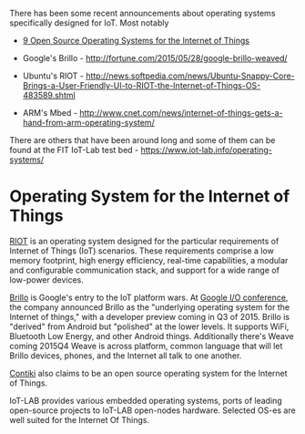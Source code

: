 There has been some recent announcements about operating systems specifically designed for IoT.
Most notably

* [9 Open Source Operating Systems for the Internet of Things](http://www.datamation.com/mobile-wireless/slideshows/9-open-source-operating-systems-for-the-internet-of-things.html)

* Google's Brillo - http://fortune.com/2015/05/28/google-brillo-weaved/
* Ubuntu's RIOT - http://news.softpedia.com/news/Ubuntu-Snappy-Core-Brings-a-User-Friendly-UI-to-RIOT-the-Internet-of-Things-OS-483589.shtml
* ARM's Mbed - http://www.cnet.com/news/internet-of-things-gets-a-hand-from-arm-operating-system/

There are others that have been around long and
some of them can be found at the FIT IoT-Lab test bed - https://www.iot-lab.info/operating-systems/

# Operating System for the Internet of Things
[RIOT][01] is an operating system designed for the particular requirements
of Internet of Things (IoT) scenarios. These requirements comprise a low memory footprint,
high energy efficiency, real-time capabilities, a modular and configurable communication stack,
and support for a wide range of low-power devices.

[Brillo][03] is Google's entry to the IoT platform wars.
At [Google I/O conference][02], the company announced Brillo as the
"underlying operating system for the Internet of things,"
with a developer preview coming in Q3 of 2015.
Brillo is "derived" from Android but "polished" at the lower levels.
It supports WiFi, Bluetooth Low Energy, and other Android things.
Additionally there's Weave coming 2015Q4
Weave is across platform, common language that will let
Brillo devices, phones, and the Internet all talk to one another.

[Contiki][04] also claims to be an open source operating system for the Internet of Things.

IoT-LAB provides various embedded operating systems,
ports of leading open-source projects to IoT-LAB open-nodes hardware. Selected OS-es are well suited for the Internet Of Things.


[01]:http://www.riot-os.org/
[02]:http://www.theverge.com/2015/5/28/8677119/google-project-brillo-iot-google-io-2015
[03]:https://developers.google.com/brillo/
[04]:http://www.contiki-os.org/
